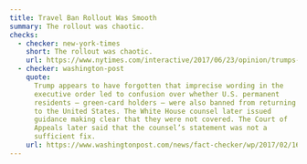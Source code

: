 ```yaml
---
title: Travel Ban Rollout Was Smooth
summary: The rollout was chaotic.
checks:
  - checker: new-york-times
    short: The rollout was chaotic.
    url: https://www.nytimes.com/interactive/2017/06/23/opinion/trumps-lies.html
  - checker: washington-post
    quote:
      Trump appears to have forgotten that imprecise wording in the
      executive order led to confusion over whether U.S. permanent
      residents — green-card holders — were also banned from returning
      to the United States. The White House counsel later issued
      guidance making clear that they were not covered. The Court of
      Appeals later said that the counsel’s statement was not a
      sufficient fix.
    url: https://www.washingtonpost.com/news/fact-checker/wp/2017/02/16/fact-checking-president-trumps-news-conference/
---
```

